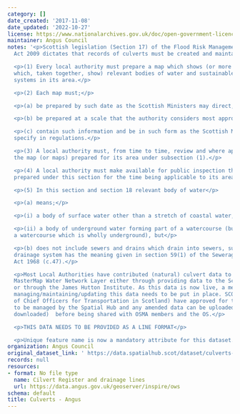 ```yaml
---
category: []
date_created: '2017-11-08'
date_updated: '2022-10-27'
license: https://www.nationalarchives.gov.uk/doc/open-government-licence/version/3/
maintainer: Angus Council
notes: '<p>Scottish legislation (Section 17) of the Flood Risk Management (Scotland)
  Act 2009 dictates that records of culverts must be created and maintained. Specifically;</p>

  <p>(1) Every local authority must prepare a map which shows (or more than one map
  which, taken together, show) relevant bodies of water and sustainable urban drainage
  systems in its area.</p>

  <p>(2) Each map must;</p>

  <p>(a) be prepared by such date as the Scottish Ministers may direct,</p>

  <p>(b) be prepared at a scale that the authority considers most appropriate, and</p>

  <p>(c) contain such information and be in such form as the Scottish Ministers may
  specify in regulations.</p>

  <p>(3) A local authority must, from time to time, review and where appropriate update
  the map (or maps) prepared for its area under subsection (1).</p>

  <p>(4) A local authority must make available for public inspection the map (or maps)
  prepared under this section for the time being applicable to its area.</p>

  <p>(5) In this section and section 18 relevant body of water</p>

  <p>(a) means;</p>

  <p>(i) a body of surface water other than a stretch of coastal water, or</p>

  <p>(ii) a body of underground water forming part of a watercourse (but not including
  a watercourse which is wholly underground), but</p>

  <p>(b) does not include sewers and drains which drain into sewers, sustainable urban
  drainage system has the meaning given in section 59(1) of the Sewerage (Scotland)
  Act 1968 (c.47).</p>

  <p>Most Local Authorities have contributed (natural) culvert data to the new OS
  MasterMap Water Network Layer either through providing data to the Scottish Government
  or through the James Hutton Institute. As this data is now live, a mechanism for
  managing/maintaining/updating this data needs to be put in place. SCOTS (Society
  of Chief Officers for Transportation in Scotland) have approved for this dataset
  to be managed by the Spatial Hub and any amended data can be uploaded (and potentially
  downloaded)  before being shared with OSMA members and the OS.</p>

  <p>THIS DATA NEEDS TO BE PROVIDED AS A LINE FORMAT</p>

  <p>Unique feature name is now a mandatory attribute for this dataset.</p>'
organization: Angus Council
original_dataset_link: ' https://data.spatialhub.scot/dataset/culverts-an'
records: null
resources:
- format: No file type
  name: Cilvert Register and drainage lines
  url: https://data.angus.gov.uk/geoserver/inspire/ows
schema: default
title: Culverts - Angus
---
```

